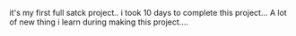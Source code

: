 it's my first full satck project..
i took 10 days to complete this project...
A lot of new thing i learn during making this project....
